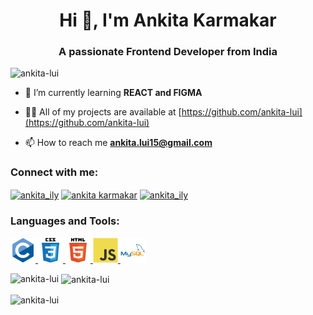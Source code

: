 <h1 align="center">Hi 👋, I'm Ankita Karmakar</h1>
<h3 align="center">A passionate Frontend Developer from India</h3>
<p align="left"> <img src="https://komarev.com/ghpvc/?username=ankita-lui&label=Profile%20views&color=0e75b6&style=flat" alt="ankita-lui" /> </p>

- 🌱 I’m currently learning **REACT and FIGMA**

- 👨‍💻 All of my projects are available at [https://github.com/ankita-lui](https://github.com/ankita-lui)

- 📫 How to reach me **ankita.lui15@gmail.com**

<h3 align="left">Connect with me:</h3>
<p align="left">
<a href="https://linkedin.com/in/ankita_ily" target="blank"><img align="center" src="https://raw.githubusercontent.com/rahuldkjain/github-profile-readme-generator/master/src/images/icons/Social/linked-in-alt.svg" alt="ankita_ily" height="30" width="40" /></a>
<a href="https://fb.com/ankita karmakar" target="blank"><img align="center" src="https://raw.githubusercontent.com/rahuldkjain/github-profile-readme-generator/master/src/images/icons/Social/facebook.svg" alt="ankita karmakar" height="30" width="40" /></a>
<a href="https://instagram.com/ankita_ily" target="blank"><img align="center" src="https://raw.githubusercontent.com/rahuldkjain/github-profile-readme-generator/master/src/images/icons/Social/instagram.svg" alt="ankita_ily" height="30" width="40" /></a>
</p>

<h3 align="left">Languages and Tools:</h3>
<p align="left"> <a href="https://www.cprogramming.com/" target="_blank" rel="noreferrer"> <img src="https://raw.githubusercontent.com/devicons/devicon/master/icons/c/c-original.svg" alt="c" width="40" height="40"/> </a> <a href="https://www.w3schools.com/css/" target="_blank" rel="noreferrer"> <img src="https://raw.githubusercontent.com/devicons/devicon/master/icons/css3/css3-original-wordmark.svg" alt="css3" width="40" height="40"/> </a> <a href="https://www.w3.org/html/" target="_blank" rel="noreferrer"> <img src="https://raw.githubusercontent.com/devicons/devicon/master/icons/html5/html5-original-wordmark.svg" alt="html5" width="40" height="40"/> </a> <a href="https://developer.mozilla.org/en-US/docs/Web/JavaScript" target="_blank" rel="noreferrer"> <img src="https://raw.githubusercontent.com/devicons/devicon/master/icons/javascript/javascript-original.svg" alt="javascript" width="40" height="40"/> </a> <a href="https://www.mysql.com/" target="_blank" rel="noreferrer"> <img src="https://raw.githubusercontent.com/devicons/devicon/master/icons/mysql/mysql-original-wordmark.svg" alt="mysql" width="40" height="40"/> </a> </p>

<p><img align="left" src="https://github-readme-stats.vercel.app/api/top-langs?username=ankita-lui&show_icons=true&locale=en&layout=compact" alt="ankita-lui" /></p>

<p>&nbsp;<img align="center" src="https://github-readme-stats.vercel.app/api?username=ankita-lui&show_icons=true&locale=en" alt="ankita-lui" /></p>

<p><img align="center" src="https://github-readme-streak-stats.herokuapp.com/?user=ankita-lui&" alt="ankita-lui" /></p>
